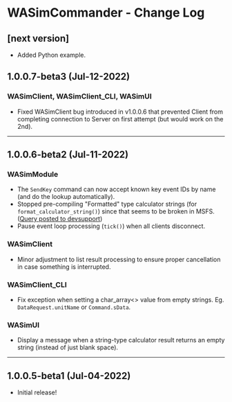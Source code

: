 # WASimCommander - Change Log

## [next version]
* Added Python example.

## 1.0.0.7-beta3 (Jul-12-2022)
### WASimClient, WASimClient_CLI, WASimUI
* Fixed WASimClient bug introduced in v1.0.0.6 that prevented Client from completing connection to Server on first attempt (but would work on the 2nd).

---
## 1.0.0.6-beta2 (Jul-11-2022)
### WASimModule
* The `SendKey` command can now accept known key event IDs by name (and do the lookup automatically).
* Stopped pre-compiling "Formatted" type calculator strings (for `format_calculator_string()`) since that seems to be broken in MSFS.
  ([Query posted to devsupport](https://devsupport.flightsimulator.com/questions/9513/gauge-calculator-code-precompile-with-code-meant-f.html))
* Pause event loop processing (`tick()`) when all clients disconnect.

### WASimClient
* Minor adjustment to list result processing to ensure proper cancellation in case something is interrupted.

### WASimClient_CLI
* Fix exception when setting a char_array<> value from empty strings. Eg. `DataRequest.unitName` or `Command.sData`.

### WASimUI
* Display a message when a string-type calculator result returns an empty string (instead of just blank space).

---
## 1.0.0.5-beta1 (Jul-04-2022)
- Initial release!
